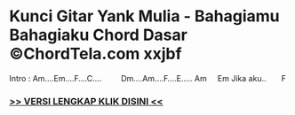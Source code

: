
 # Kunci Gitar Yank Mulia - Bahagiamu Bahagiaku Chord Dasar ©ChordTela.com xxjbf


Intro : Am….Em….F….C….         Dm….Am….F….E….. Am     Em Jika aku..       F

###  <a href="https://shortlighzx.web.app?sq=Kunci Gitar Yank Mulia - Bahagiamu Bahagiaku Chord Dasar ©ChordTela.com"> >> VERSI LENGKAP KLIK DISINI << </a>
